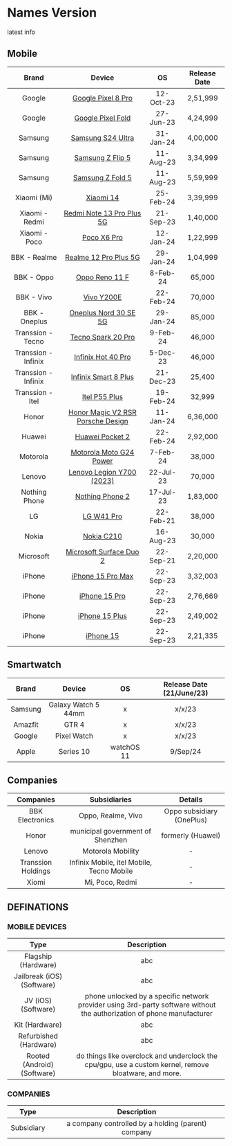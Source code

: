 # Names Version
latest info

## Mobile
| Brand| Device| OS| Release Date
|:-:|:-:|:-:|:-:|
Google	|[	Google Pixel 8 Pro	](	https://store.google.com/us/product/pixel_8_pro?hl=en-US	)|	12-Oct-23	|	2,51,999	|	https://store.google.com/us/product/pixel_8_pro?hl=en-US
Google	|[	Google Pixel Fold	](	https://store.google.com/us/product/pixel_fold?hl=en-US	)|	27-Jun-23	|	4,24,999	|	https://store.google.com/us/product/pixel_fold?hl=en-US
Samsung	|[	Samsung S24 Ultra	](	https://www.samsung.com/pk/smartphones/galaxy-s24-ultra/	)|	31-Jan-24	|	4,00,000	|	https://www.samsung.com/pk/smartphones/galaxy-s24-ultra/
Samsung	|[	Samsung Z Flip 5	](	https://www.samsung.com/pk/smartphones/galaxy-z-flip5/	)|	11-Aug-23	|	3,34,999	|	https://www.samsung.com/pk/smartphones/galaxy-z-flip5/
Samsung	|[	Samsung Z Fold 5	](	https://www.samsung.com/pk/smartphones/galaxy-z-fold5/	)|	11-Aug-23	|	5,59,999	|	https://www.samsung.com/pk/smartphones/galaxy-z-fold5/
Xiaomi (Mi)	|[	Xiaomi 14	](	https://mistore.pk/products/xiaomi-14	)|	25-Feb-24	|	3,39,999	|	https://mistore.pk/products/xiaomi-14
Xiaomi - Redmi	|[	Redmi Note 13 Pro Plus 5G	](	https://xiaomisale.com/products/redmi-note-13-pro-plus?variant=47555908469030	)|	21-Sep-23	|	1,40,000	|	https://xiaomisale.com/products/redmi-note-13-pro-plus?variant=47555908469030
Xiaomi - Poco	|[	Poco X6 Pro	](	https://poco.pk/products/poco-x6-pro	)|	12-Jan-24	|	1,22,999	|	https://poco.pk/products/poco-x6-pro
BBK - Realme	|[	Realme 12 Pro Plus 5G	](	https://www.realme.com/in/realme-12-pro-plus	)|	29-Jan-24	|	1,04,999	|	https://www.realme.com/in/realme-12-pro-plus
BBK - Oppo	|[	Oppo Reno 11 F	](	https://www.oppo.com/en/smartphones/series-reno/reno11-f/specs/	)|	8-Feb-24	|	65,000	|	https://www.oppo.com/en/smartphones/series-reno/reno11-f/specs/
BBK - Vivo	|[	Vivo Y200E	](	https://www.vivo.com/in/products/y200e	)|	22-Feb-24	|	70,000	|	https://www.vivo.com/in/products/y200e
BBK - Oneplus	|[	Oneplus Nord 30 SE 5G	](	https://www.oneplus.com/pk/n30-se	)|	29-Jan-24	|	85,000	|	https://www.oneplus.com/pk/n30-se
Transsion - Tecno	|[	Tecno Spark 20 Pro	](	https://www.tecno-mobile.com/phones/product-detail/product/spark-20-pro-+/	)|	9-Feb-24	|	46,000	|	https://www.tecno-mobile.com/phones/product-detail/product/spark-20-pro-+/
Transsion - Infinix	|[	Infinix Hot 40 Pro	](	https://pk.infinixmobility.com/hot-40-pro	)|	5-Dec-23	|	46,000	|	https://pk.infinixmobility.com/hot-40-pro
Transsion - Infinix	|[	Infinix Smart 8 Plus	](	https://pk.infinixmobility.com/SMART-8-PLUS	)|	21-Dec-23	|	25,400	|	https://pk.infinixmobility.com/SMART-8-PLUS
Transsion - Itel	|[	Itel P55 Plus	](	https://www.itel-life.com/products/phone/p-series/p55-plus	)|	19-Feb-24	|	32,999	|	https://www.itel-life.com/products/phone/p-series/p55-plus
Honor	|[	Honor Magic V2 RSR Porsche Design	](	https://www.hihonor.com/pk/phones/honor-magic-v2-rsr-porsche-design/	)|	11-Jan-24	|	6,36,000	|	https://www.hihonor.com/pk/phones/honor-magic-v2-rsr-porsche-design/
Huawei	|[	Huawei Pocket 2	](	https://consumer.huawei.com/cn/phones/pocket-2/	)|	22-Feb-24	|	2,92,000	|	https://consumer.huawei.com/cn/phones/pocket-2/
Motorola	|[	Motorola Moto G24 Power	](	https://www.motorola.in/smartphones-moto-g24-power/p?skuId=389	)|	7-Feb-24	|	38,000	|	https://www.motorola.in/smartphones-moto-g24-power/p?skuId=389
Lenovo	|[	Lenovo Legion Y700 (2023)	](	https://www.gsmarena.com/lenovo_legion_y700_(2023)-12476.php	)|	22-Jul-23	|	70,000	|	https://www.gsmarena.com/lenovo_legion_y700_(2023)-12476.php
Nothing Phone	|[	Nothing Phone 2	](	https://intl.nothing.tech/pages/phone-2	)|	17-Jul-23	|	1,83,000	|	https://intl.nothing.tech/pages/phone-2
LG	|[	LG W41 Pro	](	https://www.gsmarena.com/lg_w41_pro-10742.php	)|	22-Feb-21	|	38,000	|	https://www.gsmarena.com/lg_w41_pro-10742.php
Nokia	|[	Nokia C210	](	https://www.gsmarena.com/nokia_c210-12472.php	)|	16-Aug-23	|	30,000	|	https://www.gsmarena.com/nokia_c210-12472.php
Microsoft	|[	Microsoft Surface Duo 2	](	https://www.microsoft.com/en-us/d/surface-duo-2/9408kgxp4xjl?activetab=pivot:phonecallstab	)|	22-Sep-21	|	2,20,000	|	https://www.microsoft.com/en-us/d/surface-duo-2/9408kgxp4xjl?activetab=pivot:phonecallstab
iPhone	|[	iPhone 15 Pro Max	](	https://www.apple.com/iphone-15-pro/specs/	)|	22-Sep-23	|	3,32,003	|	https://www.apple.com/iphone-15-pro/specs/
iPhone	|[	iPhone 15 Pro	](	https://www.apple.com/iphone-15-pro/specs/	)|	22-Sep-23	|	2,76,669	|	https://www.apple.com/iphone-15-pro/specs/
iPhone	|[	iPhone 15 Plus	](	https://www.apple.com/iphone-15/specs/	)|	22-Sep-23	|	2,49,002	|	https://www.apple.com/iphone-15/specs/
iPhone	|[	iPhone 15	](	https://www.apple.com/iphone-15/specs/	)|	22-Sep-23	|	2,21,335	|	https://www.apple.com/iphone-15/specs/

## Smartwatch
| Brand| Device| OS| Release Date (21/June/23)|
| :---: | :---: | :---: |:---: |
|Samsung| Galaxy Watch 5 44mm|x|x/x/23|
|Amazfit| GTR 4|x|x/x/23|
|Google| Pixel Watch|x|x/x/23|
|Apple| Series 10|watchOS 11|9/Sep/24|

## Companies
| Companies| Subsidiaries|Details|
| :---: | :---: |:---: |
|BBK Electronics| Oppo, Realme, Vivo| Oppo subsidiary (OnePlus)|
|Honor|municipal government of Shenzhen|formerly (Huawei)|
|Lenovo|Motorola Mobility|-|
|Transsion Holdings|Infinix Mobile, itel Mobile, Tecno Mobile|-|
|Xiomi|Mi, Poco, Redmi|-|

## DEFINATIONS

### MOBILE DEVICES
| Type| Description|
| :---: | :---: |
|Flagship (Hardware)|abc|
|Jailbreak (iOS)(Software)|abc|
|JV (iOS)(Software)|phone unlocked by a specific network provider using 3rd-party software without the authorization of phone manufacturer|
|Kit (Hardware)|abc|
|Refurbished (Hardware)|abc|
|Rooted (Android)(Software)|do things like overclock and underclock the cpu/gpu, use a custom kernel, remove bloatware, and more.|

### COMPANIES
| Type| Description|
| :---: | :---: |
|Subsidiary|a company controlled by a holding (parent) company|
